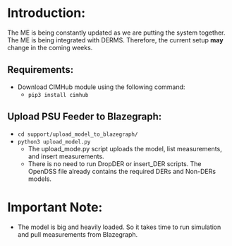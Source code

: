 # Introduction:

The ME is being constantly updated as we are putting the system together. The ME is being integrated with DERMS. Therefore, the current setup **may** change in the coming weeks. 

## Requirements:

- Download CIMHub module using the following command:
    - ```pip3 install cimhub```

## Upload PSU Feeder to Blazegraph:
- ```cd support/upload_model_to_blazegraph/```
- ```python3 upload_model.py```
    - The upload_mode.py script uploads the model, list measurements, and insert measurements.
    - There is no need to run DropDER or insert_DER scripts. The OpenDSS file already contains the required DERs and Non-DERs models.

# Important Note:
- The model is big and heavily loaded. So it takes time to run simulation and pull measurements from Blazegraph.